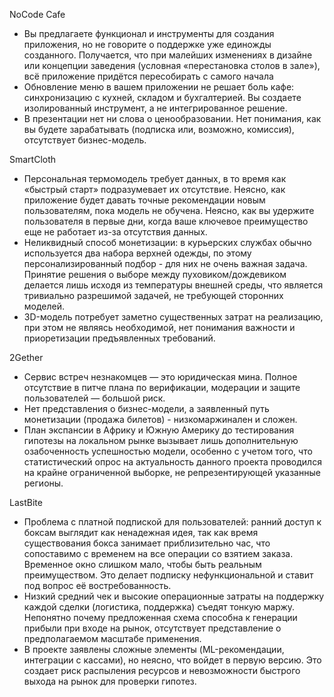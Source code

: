 ﻿NoCode Cafe

- Вы предлагаете функционал и инструменты для создания приложения, но не говорите о поддержке уже единожды созданного. Получается, что при малейших изменениях в дизайне или концепции заведения (условная «перестановка столов в зале»), всё приложение придётся пересобирать с самого начала
- Обновление меню в вашем приложении не решает боль кафе: синхронизацию с кухней, складом и бухгалтерией. Вы создаете изолированный инструмент, а не интегрированное решение.
- В презентации нет ни слова о ценообразовании. Нет понимания, как вы будете зарабатывать (подписка или, возможно, комиссия), отсутствует бизнес-модель.

SmartCloth

- Персональная термомодель требует данных, в то время как «быстрый старт» подразумевает их отсутствие. Неясно, как приложение будет давать точные рекомендации новым пользователям, пока модель не обучена. Неясно, как вы удержите пользователя в первые дни, когда ваше ключевое преимущество еще не работает из-за отсутствия данных.
- Неликвидный способ монетизации: в курьерских службах обычно используется два набора верхней одежды, по этому персонализированный подбор - для них не очень важная задача. Принятие решения о выборе между пуховиком/дождевиком делается лишь исходя из температуры внешней среды, что является тривиально разрешимой задачей, не требующей сторонних моделей.
- 3D-модель потребует заметно существенных затрат на реализацию, при этом не являясь необходимой, нет понимания важности и приоретизации предъявленных требований.

2Gether

- Сервис встреч незнакомцев — это юридическая мина. Полное отсутствие в питче плана по верификации, модерации и защите пользователей — большой риск.
- Нет представления о бизнес-модели, а заявленный путь монетизации (продажа билетов) - низкомаржинален и сложен.
- План экспансии в Африку и Южную Америку до тестирования гипотезы на локальном рынке вызывает лишь дополнительную озабоченность успешностью модели, особенно с учетом того, что статистический опрос на актуальность данного проекта проводился на крайне ограниченной выборке, не репрезентирующей указанные регионы.

LastBite

- Проблема с платной подпиской для пользователей: ранний доступ к боксам выглядит как ненадежная идея, так как время существования бокса занимает приблизительно час, что сопоставимо с временем на все операции со взятием заказа.  Временное окно слишком мало, чтобы быть реальным преимуществом. Это делает подписку нефункциональной и ставит под вопрос её востребованность.
- Низкий средний чек и высокие операционные затраты на поддержку каждой сделки (логистика, поддержка) съедят тонкую маржу. Непонятно почему предложенная схема способна к генерации прибыли при входе на рынок, отсутствует представление о предполагаемом масштабе применения.
- В проекте заявлены сложные элементы (ML-рекомендации, интеграции с кассами), но неясно, что войдет в первую версию. Это создает риск распыления ресурсов и невозможности быстрого выхода на рынок для проверки гипотез.
